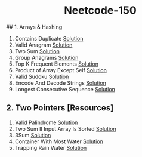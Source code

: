 <h1 align ="center">Neetcode-150</h1> 
## 1. Arrays & Hashing 

1. Contains Duplicate	[Solution]()
2. Valid Anagram [Solution]()
3. Two Sum	[Solution]()
4. Group Anagrams	 [Solution]()
5. Top K Frequent Elements	 [Solution]()
6. Product of Array Except Self	 [Solution]()
7. Valid Sudoku	 [Solution]()
8. Encode And Decode Strings	 [Solution]()
9. Longest Consecutive Sequence	 [Solution]()

## 2. Two Pointers [Resources]

1. Valid Palindrome [Solution]()
2. Two Sum II Input Array Is Sorted [Solution]()
3. 3Sum [Solution]()
4. Container With Most Water [Solution]()
5. Trapping Rain Water	 [Solution]() 
